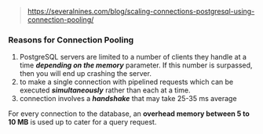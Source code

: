> https://severalnines.com/blog/scaling-connections-postgresql-using-connection-pooling/

### Reasons for Connection Pooling
1. PostgreSQL servers are limited to a number of clients they handle at a time ***depending on the memory*** parameter. If this number is surpassed, then you will end up crashing the server.
2. to make a single connection with pipelined requests which can be executed ***simultaneously*** rather than each at a time.
3. connection involves a ***handshake*** that may take 25-35 ms average

For every connection to the database, an **overhead memory between 5 to 10 MB** is used up to cater for a query request.
